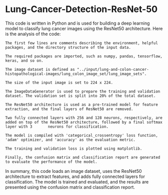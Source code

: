 # Lung-Cancer-Detection-ResNet-50
This code is written in Python and is used for building a deep learning model to classify lung cancer images using the ResNet50 architecture. Here is the analysis of the code: 

    The first few lines are comments describing the environment, helpful packages, and the directory structure of the input data. 

    The required packages are imported, such as numpy, pandas, tensorflow, keras, and so on.

    The image dataset is defined as "../input/lung-and-colon-cancer-histopathological-images/lung_colon_image_set/lung_image_sets".

    The size of the input image is set to 224 x 224. 

    The ImageDataGenerator is used to prepare the training and validation dataset. The validation set is split into 20% of the total dataset.

    The ResNet50 architecture is used as a pre-trained model for feature extraction, and the final layers of ResNet50 are removed.

    Two fully connected layers with 256 and 128 neurons, respectively, are added on top of the ResNet50 architecture, followed by a final softmax layer with 3       neurons for classification.

    The model is compiled with 'categorical_crossentropy' loss function, 'adam' optimizer, and 'accuracy' as the evaluation metric.

    The training and validation loss is plotted using matplotlib.  

    Finally, the confusion matrix and classification report are generated to evaluate the performance of the model. 

In summary, this code loads an image dataset, uses the ResNet50 architecture to extract features, and adds fully connected layers for classification. The model is trained and evaluated, and the results are presented using the confusion matrix and classification report.   
